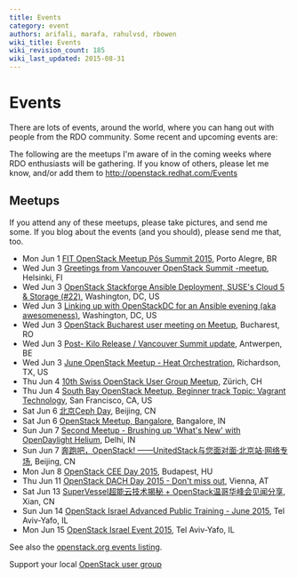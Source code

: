 ```yaml
---
title: Events
category: event
authors: arifali, marafa, rahulvsd, rbowen
wiki_title: Events
wiki_revision_count: 185
wiki_last_updated: 2015-08-31
---
```


# Events

There are lots of events, around the world, where you can hang out with people from the RDO community. Some recent and upcoming events are:

The following are the meetups I'm aware of in the coming weeks where RDO enthusiasts will be gathering. If you know of others, please let me know, and/or add them to <http://openstack.redhat.com/Events>

## Meetups

If you attend any of these meetups, please take pictures, and send me some. If you blog about the events (and you should), please send me that, too.

*   Mon Jun 1 [FIT OpenStack Meetup Pós Summit 2015](http://www.meetup.com/Openstack-Brasil/events/198832642/), Porto Alegre, BR
*   Wed Jun 3 [Greetings from Vancouver OpenStack Summit -meetup](http://www.meetup.com/OpenStack-Finland-User-Group/events/222811452/), Helsinki, FI
*   Wed Jun 3 [OpenStack Stackforge Ansible Deployment, SUSE's Cloud 5 & Storage (#22)](http://www.meetup.com/OpenStackDC/events/220776469/), Washington, DC, US
*   Wed Jun 3 [Linking up with OpenStackDC for an Ansible evening (aka awesomeness)](http://www.meetup.com/Ansible-DC/events/221900808/), Washington, DC, US
*   Wed Jun 3 [OpenStack Bucharest user meeting on Meetup](http://www.meetup.com/OpenStack-Bucharest-Romania-Meetup/events/221522734/), Bucharest, RO
*   Wed Jun 3 [Post- Kilo Release / Vancouver Summit update](http://www.meetup.com/OpenStack-Belgium-Meetup/events/222066330/), Antwerpen, BE
*   Wed Jun 3 [June OpenStack Meetup - Heat Orchestration](http://www.meetup.com/OpenStack-DFW/events/218265542/), Richardson, TX, US
*   Thu Jun 4 [10th Swiss OpenStack User Group Meetup](http://www.meetup.com/openstack-ch/events/221496754/), Zürich, CH
*   Thu Jun 4 [South Bay OpenStack Meetup, Beginner track Topic: Vagrant Technology](http://www.meetup.com/openstack/events/214328752/), San Francisco, CA, US
*   Sat Jun 6 [北京Ceph Day](http://www.meetup.com/China-Ceph/events/222392105/), Beijing, CN
*   Sat Jun 6 [OpenStack Meetup, Bangalore](http://www.meetup.com/Indian-OpenStack-User-Group/events/222125182/), Bangalore, IN
*   Sun Jun 7 [Second Meetup - Brushing up 'What's New' with OpenDaylight Helium](http://www.meetup.com/SDN-OpenDayLight-Delhi-User-Group/events/220502628/), Delhi, IN
*   Sun Jun 7 [奔跑吧，OpenStack! ——UnitedStack与您⾯对⾯·北京站·网络专场](http://www.meetup.com/China-OpenStack-User-Group/events/222778931/), Beijing, CN
*   Mon Jun 8 [OpenStack CEE Day 2015](http://www.meetup.com/OpenStack-Hungary-Meetup-Group/events/222834045/), Budapest, HU
*   Thu Jun 11 [OpenStack DACH Day 2015 - Don't miss out](http://www.meetup.com/OpenStack-DACH/events/222713150/), Vienna, AT
*   Sat Jun 13 [SuperVessel超能云技术揭秘 + OpenStack温哥华峰会见闻分享](http://www.meetup.com/Xian-OpenStack-Meetup/events/222805953/), Xian, CN
*   Sun Jun 14 [OpenStack Israel Advanced Public Training - June 2015](http://www.meetup.com/OpenStack-Israel/events/222152894/), Tel Aviv-Yafo, IL
*   Mon Jun 15 [OpenStack Israel Event 2015](http://www.meetup.com/OpenStack-Israel/events/221629672/), Tel Aviv-Yafo, IL

See also the [openstack.org events listing](http://www.openstack.org/community/events/).

Support your local [OpenStack user group](https://wiki.openstack.org/wiki/OpenStack_User_Groups)
